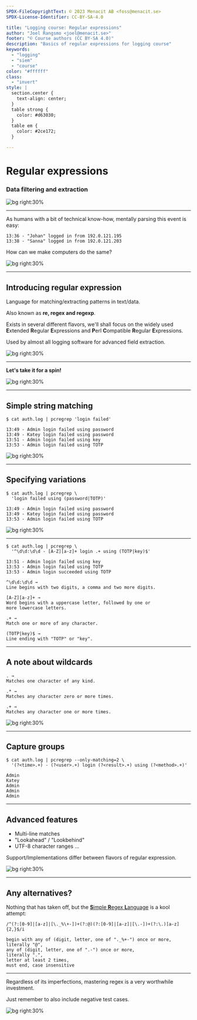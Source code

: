```yaml
---
SPDX-FileCopyrightText: © 2023 Menacit AB <foss@menacit.se>
SPDX-License-Identifier: CC-BY-SA-4.0

title: "Logging course: Regular expressions"
author: "Joel Rangsmo <joel@menacit.se>"
footer: "© Course authors (CC BY-SA 4.0)"
description: "Basics of regular expressions for logging course"
keywords:
  - "logging"
  - "siem"
  - "course"
color: "#ffffff"
class:
  - "invert"
style: |
  section.center {
    text-align: center;
  }
  table strong {
    color: #d63030;
  }
  table em {
    color: #2ce172;
  }

---
```

<!-- _footer: "%ATTRIBUTION_PREFIX% William Warby (CC BY 2.0)" -->
# Regular expressions
### Data filtering and extraction

![bg right:30%](images/14-crash_dummy.jpg)

---
<!-- _footer: "%ATTRIBUTION_PREFIX% William Warby (CC BY 2.0)" -->
As humans with a bit of technical know-how,
mentally parsing this event is easy:

```
13:36 - "Johan" logged in from 192.0.121.195
13:38 - "Sanna" logged in from 192.0.121.203
```

How can we make computers do the same?

![bg right:30%](images/14-crash_dummy.jpg)

---
<!-- _footer: "%ATTRIBUTION_PREFIX% C. Watts (CC BY 2.0)" -->
## Introducing regular expression
Language for matching/extracting
patterns in text/data.  

Also known as **re, regex and regexp**.

Exists in several different flavors,
we'll shall focus on the widely used
**E**xtended **R**egular **E**xpressions and
**P**erl **C**ompatible **R**egular **E**xpressions.

Used by almost all logging software
for advanced field extraction.

![bg right:30%](images/14-old_computers.jpg)

---
<!-- _footer: "%ATTRIBUTION_PREFIX% C. Watts (CC BY 2.0)" -->
**Let's take it for a spin!**

![bg right:30%](images/14-old_computers.jpg)

---
<!-- _footer: "%ATTRIBUTION_PREFIX% Miguel Discart (CC BY-SA 2.0)" -->
## Simple string matching
```
$ cat auth.log | pcregrep 'login failed'

13:49 - Admin login failed using password
13:49 - Katey login failed using password
13:51 - Admin login failed using key
13:53 - Admin login failed using TOTP
```

![bg right:30%](images/14-eye_streetart.jpg)

---
<!-- _footer: "%ATTRIBUTION_PREFIX% Miguel Discart (CC BY-SA 2.0)" -->
## Specifying variations
```
$ cat auth.log | pcregrep \
  'login failed using (password|TOTP)'

13:49 - Admin login failed using password
13:49 - Katey login failed using password
13:53 - Admin login failed using TOTP
```

![bg right:30%](images/14-eye_streetart.jpg)

---
```
$ cat auth.log | pcregrep \
  '^\d\d:\d\d - [A-Z][a-z]+ login .+ using (TOTP|key)$'

13:51 - Admin login failed using key
13:53 - Admin login failed using TOTP
13:53 - Admin login succeeded using TOTP
```

```
^\d\d:\d\d →
Line begins with two digits, a comma and two more digits.

[A-Z][a-z]+ →
Word begins with a uppercase letter, followed by one or
more lowercase letters.

.+ →
Match one or more of any character.

(TOTP|key)$ →
Line ending with "TOTP" or "key".
```

---
<!-- _footer: "%ATTRIBUTION_PREFIX% Ted Eytan (CC BY-SA 2.0)" -->
## A note about wildcards
```
. →
Matches one character of any kind.

.* →
Matches any character zero or more times.

.+ →
Matches any character one or more times.
```

![bg right:30%](images/14-teardown.jpg)

---
## Capture groups
```
$ cat auth.log | pcregrep --only-matching=2 \
  '(?<time>.+) - (?<user>.+) login (?<result>.+) using (?<method>.+)'

Admin
Katey
Admin
Admin
Admin
```

---
<!-- _footer: "%ATTRIBUTION_PREFIX% Wolfgang Stief (CC0 1.0)" -->
## Advanced features
- Multi-line matches
- "Lookahead" / "Lookbehind"
- UTF-8 character ranges
...

Support/Implementations differ between
flavors of regular expression.

![bg right:30%](images/14-chips_pcb.jpg)

---
## Any alternatives?
Nothing that has taken off, but the
[**S**imple **R**egex **L**anguage](https://simple-regex.com/) is a kool attempt:

```
/^(?:[0-9]|[a-z]|[\._%\+-])+(?:@)(?:[0-9]|[a-z]|[\.-])+(?:\.)[a-z]{2,}$/i
```

```
begin with any of (digit, letter, one of "._%+-") once or more,
literally "@",
any of (digit, letter, one of ".-") once or more,
literally ".",
letter at least 2 times,
must end, case insensitive
```

---
<!-- _footer: "%ATTRIBUTION_PREFIX% Amy Nelson (CC BY 3.0)" -->
Regardless of its imperfections,
mastering regex is a very
worthwhile investment.  

Just remember to also include
negative test cases.

![bg right:30%](images/14-lizard.jpg)
